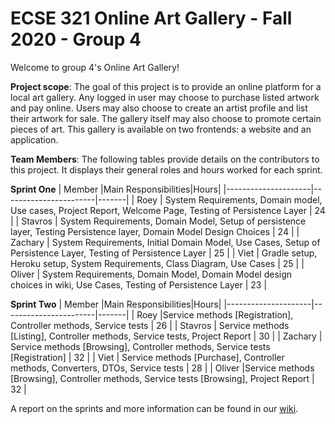 # ECSE 321 Online Art Gallery - Fall 2020 - Group 4
Welcome to group 4's Online Art Gallery!
  
**Project scope**:
  The goal of this project is to provide an online platform for a local art gallery. Any logged in user may choose to purchase listed artwork and pay online. Users may also choose to create an artist profile and list their artwork for sale. The gallery itself may also choose to promote certain pieces of art. This gallery is available on two frontends: a website and an application.

**Team Members**:
The following tables provide details on the contributors to this project. It displays their general roles and hours worked for each sprint.

**Sprint One**
| Member  |Main Responsibilities|Hours|
|---------------------|-----------------------|-------|
| Roey | System Requirements, Domain model, Use cases, Project Report, Welcome Page, Testing of Persistence Layer | 24 |
| Stavros | System Requirements, Domain Model, Setup of persistence layer, Testing Persistence layer, Domain Model Design Choices | 24 |
| Zachary | System Requirements, Initial Domain Model, Use Cases, Setup of Persistence Layer, Testing of Persistence Layer | 25 |
| Viet | Gradle setup, Heroku setup, System Requirements, Class Diagram, Use Cases | 25 |
| Oliver | System Requirements, Domain Model, Domain Model design choices in wiki, Use Cases, Testing of Persistence Layer | 23 |

**Sprint Two**
| Member  |Main Responsibilities|Hours|
|---------------------|-----------------------|-------|
| Roey |Service methods [Registration], Controller methods, Service tests | 26 |
| Stavros | Service methods [Listing], Controller methods, Service tests, Project Report | 30 |
| Zachary | Service methods [Browsing], Controller methods, Service tests [Registration] | 32 |
| Viet | Service methods [Purchase], Controller methods, Converters, DTOs, Service tests | 28 |
| Oliver |Service methods [Browsing], Controller methods, Service tests [Browsing], Project Report  | 32 |

A report on the sprints and more information can be found in our [wiki](https://github.com/McGill-ECSE321-Fall2020/project-group-04/wiki).

